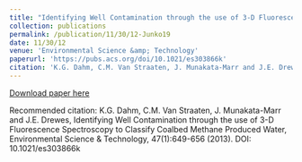 ```yaml
---
title: "Identifying Well Contamination through the use of 3-D Fluorescence Spectroscopy to Classify Coalbed Methane Produced Water"
collection: publications
permalink: /publication/11/30/12-Junko19
date: 11/30/12
venue: 'Environmental Science &amp; Technology'
paperurl: 'https://pubs.acs.org/doi/10.1021/es303866k'
citation: 'K.G. Dahm, C.M. Van Straaten, J. Munakata-Marr and J.E. Drewes, Identifying Well Contamination through the use of 3-D Fluorescence Spectroscopy to Classify Coalbed Methane Produced Water, Environmental Science &amp; Technology, 47(1):649-656 (2013). DOI: 10.1021/es303866k'
---
```


<a href='https://pubs.acs.org/doi/10.1021/es303866k'>Download paper here</a>

Recommended citation: K.G. Dahm, C.M. Van Straaten, J. Munakata-Marr and J.E. Drewes, Identifying Well Contamination through the use of 3-D Fluorescence Spectroscopy to Classify Coalbed Methane Produced Water, Environmental Science & Technology, 47(1):649-656 (2013). DOI: 10.1021/es303866k